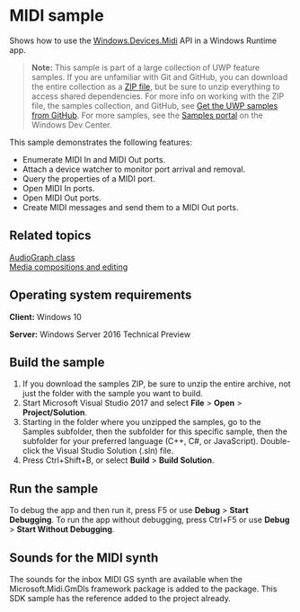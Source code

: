 ﻿<!---
  category: AudioVideoAndCamera
  samplefwlink: http://go.microsoft.com/fwlink/p/?LinkId=620571
--->

# MIDI sample

Shows how to use the [Windows.Devices.Midi](https://msdn.microsoft.com/library/windows/apps/windows.devices.midi.aspx) API in a Windows Runtime app.

> **Note:** This sample is part of a large collection of UWP feature samples. 
> If you are unfamiliar with Git and GitHub, you can download the entire collection as a 
> [ZIP file](https://github.com/Microsoft/Windows-universal-samples/archive/master.zip), but be 
> sure to unzip everything to access shared dependencies. For more info on working with the ZIP file, 
> the samples collection, and GitHub, see [Get the UWP samples from GitHub](https://aka.ms/ovu2uq). 
> For more samples, see the [Samples portal](https://aka.ms/winsamples) on the Windows Dev Center. 

This sample demonstrates the following features:
-   Enumerate MIDI In and MIDI Out ports.
-   Attach a device watcher to monitor port arrival and removal.
-   Query the properties of a MIDI port.
-   Open MIDI In ports.
-   Open MIDI Out ports.
-   Create MIDI messages and send them to a MIDI Out ports.

## Related topics

[AudioGraph class](https://msdn.microsoft.com/library/windows/apps/windows.media.audio.audiograph.aspx)  
[Media compositions and editing](https://msdn.microsoft.com/windows/uwp/audio-video-camera/media-compositions-and-editing)  

## Operating system requirements

**Client:** Windows 10

**Server:** Windows Server 2016 Technical Preview

## Build the sample

1. If you download the samples ZIP, be sure to unzip the entire archive, not just the folder with the sample you want to build. 
2. Start Microsoft Visual Studio 2017 and select **File** \> **Open** \> **Project/Solution**.
3. Starting in the folder where you unzipped the samples, go to the Samples subfolder, then the subfolder for this specific sample, then the subfolder for your preferred language (C++, C#, or JavaScript). Double-click the Visual Studio Solution (.sln) file.
4. Press Ctrl+Shift+B, or select **Build** \> **Build Solution**.

## Run the sample

To debug the app and then run it, press F5 or use **Debug** \> **Start Debugging**. To run the app without debugging, press Ctrl+F5 or use **Debug** \> **Start Without Debugging**.

## Sounds for the MIDI synth

The sounds for the inbox MIDI GS synth are available when the Microsoft.Midi.GmDls framework package is added to the package. This SDK sample has the reference added to the project already.